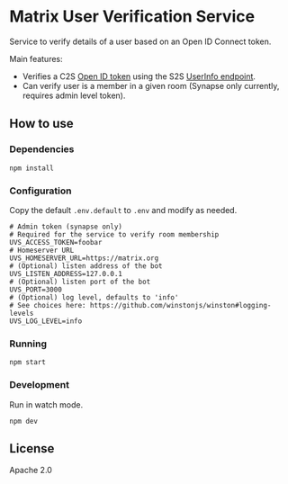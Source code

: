 # Matrix User Verification Service

Service to verify details of a user based on an Open ID Connect token.

Main features:

* Verifies a C2S [Open ID token](https://matrix.org/docs/spec/client_server/r0.6.1#id154)
  using the S2S [UserInfo endpoint](https://matrix.org/docs/spec/server_server/r0.1.4#openid).
* Can verify user is a member in a given room (Synapse only currently, requires admin level token).

## How to use

### Dependencies

```
npm install
```

### Configuration

Copy the default `.env.default` to `.env` and modify as needed.

```
# Admin token (synapse only)
# Required for the service to verify room membership
UVS_ACCESS_TOKEN=foobar
# Homeserver URL
UVS_HOMESERVER_URL=https://matrix.org
# (Optional) listen address of the bot
UVS_LISTEN_ADDRESS=127.0.0.1
# (Optional) listen port of the bot
UVS_PORT=3000
# (Optional) log level, defaults to 'info'
# See choices here: https://github.com/winstonjs/winston#logging-levels
UVS_LOG_LEVEL=info
```

### Running

```
npm start
```

### Development

Run in watch mode.

```
npm dev
```

## License

Apache 2.0
